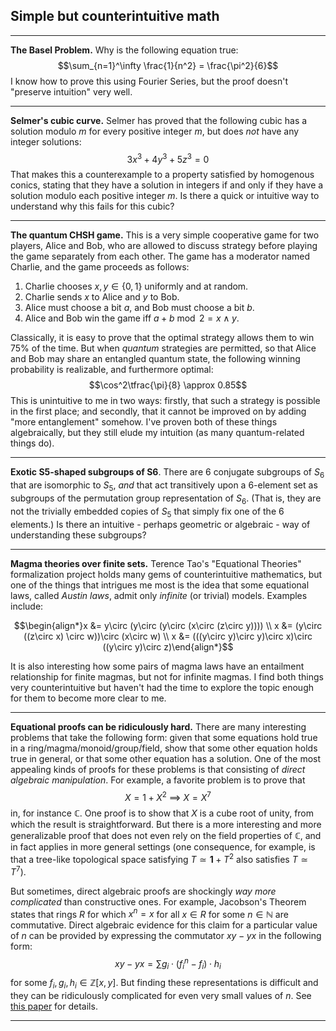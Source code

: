 ## Simple but counterintuitive math

<hr>

**The Basel Problem.** Why is the following equation true: $$\sum_{n=1}^\infty \frac{1}{n^2} = \frac{\pi^2}{6}$$ I know how to prove this using Fourier Series, but the proof doesn't "preserve intuition" very well.

<hr>

**Selmer's cubic curve.** Selmer has proved that the following cubic has a solution modulo $m$ for every positive integer $m$, but does *not* have any integer solutions: $$3x^3 + 4y^3 + 5z^3 = 0$$ That makes this a counterexample to a property satisfied by homogenous conics, stating that they have a solution in integers if and only if they have a solution modulo each positive integer $m$. Is there a quick or intuitive way to understand why this fails for this cubic?

<hr>

**The quantum CHSH game.** This is a very simple cooperative game for two players, Alice and Bob, who are allowed to discuss strategy before playing the game separately from each other. The game has a moderator named Charlie, and the game proceeds as follows:

1. Charlie chooses $x,y\in \{0,1\}$ uniformly and at random.
2. Charlie sends $x$ to Alice and $y$ to Bob.
3. Alice must choose a bit $a$, and Bob must choose a bit $b$.
4. Alice and Bob win the game iff $a + b\bmod 2 = x\land y$.

Classically, it is easy to prove that the optimal strategy allows them to win $75\%$ of the time. But when *quantum* strategies are permitted, so that Alice and Bob may share an entangled quantum state, the following winning probability is realizable, and furthermore optimal: $$\cos^2\tfrac{\pi}{8} \approx 0.85$$ This is unintuitive to me in two ways: firstly, that such a strategy is possible in the first place; and secondly, that it cannot be improved on by adding "more entanglement" somehow. I've proven both of these things algebraically, but they still elude my intuition (as many quantum-related things do).

<hr>

**Exotic S5-shaped subgroups of S6**. There are 6 conjugate subgroups of $S_6$ that are isomorphic to $S_5$, *and* that act transitively upon a 6-element set as subgroups of the permutation group representation of $S_6$. (That is, they are not the trivially embedded copies of $S_5$ that simply fix one of the 6 elements.) Is there an intuitive - perhaps geometric or algebraic - way of understanding these subgroups?

<hr>

**Magma theories over finite sets.** Terence Tao's "Equational Theories" formalization project holds many gems of counterintuitive mathematics, but one of the things that intrigues me most is the idea that some equational laws, called *Austin laws*, admit only *infinite* (or trivial) models. Examples include:

$$\begin{align*}x &= y\circ (y\circ (y\circ (x\circ (z\circ y)))) \\ x &= (y\circ ((z\circ x) \circ w))\circ (x\circ w) \\ x &= (((y\circ y)\circ y)\circ x)\circ ((y\circ y)\circ z)\end{align*}$$

It is also interesting how some pairs of magma laws have an entailment relationship for finite magmas, but not for infinite magmas. I find both things very counterintuitive but haven't had the time to explore the topic enough for them to become more clear to me.

<hr>

**Equational proofs can be ridiculously hard.** There are many interesting problems that take the following form: given that some equations hold true in a ring/magma/monoid/group/field, show that some other equation holds true in general, or that some other equation has a solution. One of the most appealing kinds of proofs for these problems is that consisting of *direct algebraic manipulation*. For example, a favorite problem is to prove that $$X = 1 + X^2 ~ \implies ~ X = X^7$$ in, for instance $\mathbb C$. One proof is to show that $X$ is a cube root of unity, from which the result is straightforward. But there is a more interesting and more generalizable proof that does not even rely on the field properties of $\mathbb C$, and in fact applies in more general settings (one consequence, for example, is that a tree-like topological space satisfying $T\simeq \mathbf{1} + T^2$ also satisfies $T \simeq T^7$).

But sometimes, direct algebraic proofs are shockingly *way more complicated* than constructive ones. For example, Jacobson's Theorem states that rings $R$ for which $x^n = x$ for all $x\in R$ for some $n\in\mathbb N$ are commutative. Direct algebraic evidence for this claim for a particular value of $n$ can be provided by expressing the commutator $xy-yx$ in the following form: $$xy-yx = \sum g_i\cdot (f_i^n - f_i)\cdot h_i$$ for some $f_i,g_i,h_i\in \mathbb Z[x,y]$. But finding these representations is difficult and they can be ridiculously complicated for even very small values of $n$. See [this paper](https://arxiv.org/pdf/2310.05301) for details.

<hr>
